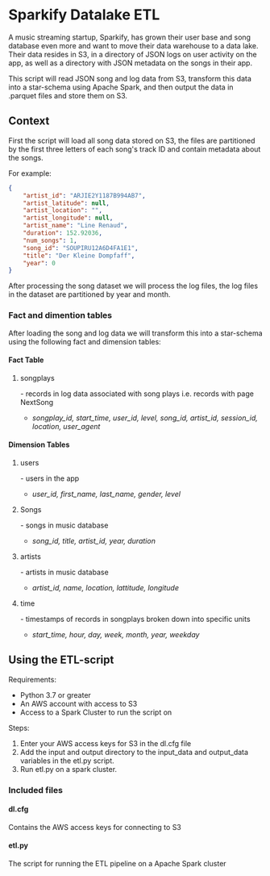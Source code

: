# Sparkify Datalake ETL

A music streaming startup, Sparkify, has grown their user base and song database even more and want to move their data warehouse to a data lake. Their data resides in S3, in a directory of JSON logs on user activity on the app, as well as a directory with JSON metadata on the songs in their app.

This script will read JSON song and log data from S3, transform this data into a star-schema using Apache Spark, and then output the data in .parquet files and store them on S3.

## Context

First the script will load all song data stored on S3, the files are partitioned by the first three letters of each song's track ID and contain metadata about the songs.

For example:

```json
{
    "artist_id": "ARJIE2Y1187B994AB7",
    "artist_latitude": null,
    "artist_location": "",
    "artist_longitude": null,
    "artist_name": "Line Renaud",
    "duration": 152.92036,
    "num_songs": 1,
    "song_id": "SOUPIRU12A6D4FA1E1",
    "title": "Der Kleine Dompfaff",
    "year": 0
}
```

After processing the song dataset we will process the log files, the log files in the dataset are partitioned by year and month.

### Fact and dimention tables

After loading the song and log data we will transform this into a star-schema using the following fact and dimension tables:

#### Fact Table

1. songplays

   \- records in log data associated with song plays i.e. records with page NextSong

   - *songplay_id, start_time, user_id, level, song_id, artist_id, session_id, location, user_agent*

#### Dimension Tables

1. users 

   \- users in the app

   - *user_id, first_name, last_name, gender, level*

2. Songs

   \- songs in music database

   - *song_id, title, artist_id, year, duration*

3. artists 

   \- artists in music database

   - *artist_id, name, location, lattitude, longitude*

4. time

   \- timestamps of records in songplays broken down into specific units

   - *start_time, hour, day, week, month, year, weekday*

## Using the ETL-script

Requirements:

- Python 3.7 or greater
- An AWS account with access to S3
- Access to a Spark Cluster to run the script on

Steps:

1. Enter your AWS access keys for S3 in the dl.cfg file
2. Add the input and output directory to the input_data and output_data variables in the etl.py script.
3. Run etl.py on a spark cluster.

### Included files

#### dl.cfg

Contains the AWS access keys for connecting to S3

#### etl.py

The script for running the ETL pipeline on a Apache Spark cluster

